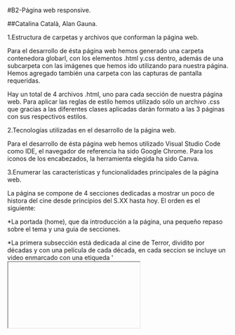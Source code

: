 #B2-Página web responsive.

##Catalina Català, Alan Gauna.


1.Estructura de carpetas y archivos que conforman la página web.

Para el desarrollo de ésta página web hemos generado una carpeta contenedora globarl, con los elementos .html y.css dentro, además de una subcarpeta con las imágenes que hemos ido utilizando para nuestra página. Hemos agregado también una carpeta con las capturas de pantalla requeridas.

Hay un total de 4 archivos .html, uno para cada sección de nuestra página web. Para aplicar las reglas de estilo hemos utilizado sólo un archivo .css que gracias a las diferentes clases aplicadas darán formato a las 3 páginas con sus respectivos estilos.

2.Tecnologías utilizadas en el desarrollo de la página web.

Para el desarrollo de ésta página web hemos utilizado Visual Studio Code como IDE, el navegador de referencia ha sido Google Chrome. Para los iconos de los encabezados, la herramienta elegida ha sido Canva.


3.Enumerar las características y funcionalidades principales de la página web.

La página se compone de 4 secciones dedicadas a mostrar un poco de histora del cine desde principios del S.XX hasta hoy. El orden es el siguiente:

*La portada (home), que da introducción a la página, una pequeño repaso sobre el tema y una guia de secciones.

*La primera subsección está dedicada al cine de Terror, dividito por décadas y con una película de cada década, en cada seccion se incluye un video enmarcado con una etiqueda '<iframe>' para que el usuario no tenga que seguir un enlace hasta youtube. Al costado de cada video hemos incluído una pequeña sinopsis de cada película y además de la puntuación y las plataformas donde podemos encontrarla además del reparto con la foto de los actores. Al principio de cada página encontrará una barra de navegación con los enlaces que le ayudarán a moverse entre las diferentes secciones. Al pie tenemos un <footer> con enlaces a las plataformas mencionadas. Por último hemos incluído un botón a la derecha, fijo, que nos seguirá allá donde nos encontremos para que al apretarlo, nos devuelva al principio de la página. Todos los enlaces han sido modificados para que cuando pasemos el ratón por encima se cambie el fondo y color de la fuente, además de un pequeño redondeo en las esquinas.

*El resto de páginas son como las descritas en el punto anterior, cambia en cada caso el género cinematografico.


4.Pantallazos: Se tienen que agregar pantallazos relevantes de la página web de diferentes secciones de esta.

Descrito en el puto 1. Carpeta con capturas dentro del proyecto.


5.División de las tareas: Se tiene que detallar y explicar la distribución de las tareas llevadas a cabo por cada miembro del grupo, destacando las responsabilidades específicas, contribuciones individuales y el trabajo conjunto.

Catalina Català: Se ha encargado del html, el repositorio de git y la elección de las diferentes imagenes y videos.

Alan Gauna: Encargado del css, diseño de la iconografía y la división del html para adaptarlo a las necesidades de las media querys y las reglas del .css

Hemos desarrollado en conjunto la temática de la página y planificado su estructura, además de la continua comunicación para acordar el diseño y patrón de colores.


6.Screenshots.

[img1]: /Screenshots/navheader_animacion.jpg "header de la sección animación"
[img2]: /Screenshots/Animacion_seccionpeliculas.jpg "ejemplo de sección de las peliculas en Animacion"
[img3]: /Screenshots/Footer%20animación.jpg  "footer de la sección animación"
[img4]: /Screenshots/Portada_top.jpg "portada de la sección animacion"
[img5]: /Screenshots/Boton.jpg "botón para volver al inicio"